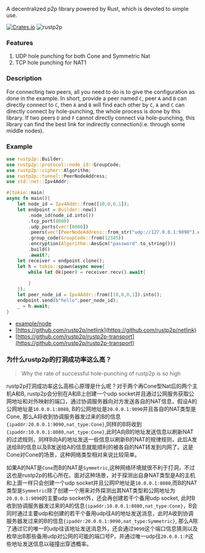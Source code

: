 A decentralized p2p library powered by Rust, which is devoted to simple use. 

[![Crates.io](https://img.shields.io/crates/v/rustp2p.svg)](https://crates.io/crates/rustp2p)
![rustp2p](https://docs.rs/rustp2p/badge.svg)

### Features
1.  UDP hole punching for both Cone and Symmetric Nat
2.  TCP hole punching for NAT1 


### Description
For connecting two peers, all you need to do is to give the configuration as done in the example. In short, provide a peer named `C`, peer `A` and `B` can directly connect to `C`, then `A` and `B` will find each other by `C`, `A` and `C` can directly connect by hole-punching, the whole process is done by this library. If two peers `D` and `F` cannot directly connect via hole-punching, this library can find the best link for indirectly connection(i.e. through some middle nodes).  

### Example

```rust
use rustp2p::Builder;
use rustp2p::protocol::node_id::GroupCode;
use rustp2p::cipher::Algorithm;
use rustp2p::tunnel::PeerNodeAddress;
use std::net::Ipv4Addr;

#[tokio::main]
async fn main(){
    let node_id = Ipv4Addr::from([10,0,0,1]);
    let endpoint = Builder::new()
        .node_id(node_id.into())
        .tcp_port(8080)
        .udp_ports(vec![8080])
        .peers(vec![PeerNodeAddress::from_str("udp://127.0.0.1:9090").unwrap()])
        .group_code(GroupCode::from(12345))
        .encryption(Algorithm::AesGcm("password".to_string()))
        .build()
        .await?;
    let receiver = endpoint.clone();
    let h = tokio::spawn(async move{
        while let Ok(peer) = receiver.recv().await{
            
        }
    });
    let peer_node_id = Ipv4Addr::from([10,0,0,1]).into();
    endpoint.send(b"hello",peer_node_id);
    _ = h.await;
}
```

- [example/node](https://github.com/rustp2p/rustp2p/blob/master/examples/node.rs)
- [https://github.com/rustp2p/netlink](https://github.com/rustp2p/netlink)
- [https://github.com/rustp2p/rustp2p-transport](https://github.com/rustp2p/rustp2p-transport)



### 为什么rustp2p的打洞成功率这么高？
> Why the rate of successful hole-punching of rustp2p is so high

rustp2p打洞成功率这么高核心原理是什么呢？对于两个再Cone型Nat后的两个主机A和B, rustp2p会分别在A和B上创建一个udp socket并且通过公网服务获取公网地址和对外映射的端口，通过协调服务器向对方发送各自的NAT信息，假设A的公网地址是`10.0.0.1:8080`, B的公网地址是`20.0.0.1:9090`并且各自的NAT类型是Cone, 那么A将收到协调服务器发过来的B的信息`{ipaddr:20.0.0.1:9090,nat_type:Cone}`,同样的B将收到`{ipaddr:10.0.0.1:8080,nat_type:Cone}`,此时A向B的地址发送信息以刷新NAT的过滤规则，同样B向A的地址发送一些信息以刷新B的NAT的规律规则，此后A发送给B的信息以及B发送给A的信息就能顺利的被各自的NAT转发到内网了。这是Cone对Cone的场景，这种网络类型相对来说比较简单。

如果A的NAT是`Cone`而B的NAT是`Symmetric`,这种网络环境就很不利于打洞，不过这也是rustp2p的核心所在。面对这种场景，对于探测出自身NAT类型是A的主机和上面一样只会创建一个udp socket并且公网IP地址是`10.0.0.1:8080`,而B的NAT类型是`Symmetric`除了创建一个用来对外探测出其NAT类型和公网地址为`20.0.0.1:9090`的主要udp socket外，还会再创建若干个备用udp socket, 此时B收到协调服务器发过来的A的信息`{ipaddr:10.0.0.1:8080,nat_type:Cone}`，B会同时通过主要udp和创建的若干个备用udp往A的地址发送消息，此时A收到协调服务器发过来的B的信息`{ipaddr:20.0.0.1:9090,nat_type:Symmetric}`, 那么A除了通过它的唯一的udp往该地址发送消息外，还会通过`9090`这个端口信息猜测以及枚举出B那些备用udp对公网的可能的端口号P，并通过唯一udp往`20.0.0.1:P`这些地址发送信息以碰撞出穿透概率。
